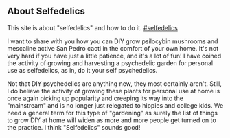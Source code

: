## About Selfedelics

This site is about "selfedelics" and how to do it. [#selfedelics](https://duckduckgo.com/?q=selfedelics)

I want to share with you how you can DIY grow psilocybin mushrooms and mescaline active San Pedro cacti in the comfort of your own home. It's not very hard if you have just a little patience, and it's a lot of fun! I have coined the activity of growing and harvesting a psychedelic garden for personal use as selfedelics, as in, do it your self psychedelics.

Not that DIY psychedelics are anything new, they most certainly aren't. Still, I do believe the activity of growing these plants for personal use at home is once again picking up popularity and creeping its way into the "mainstream" and is no longer just relegated to hippies and college kids. We need a general term for this type of "gardening" as surely the list of things to grow DIY at home will widen as more and more people get turned on to the practice. I think "Selfedelics" sounds good!

